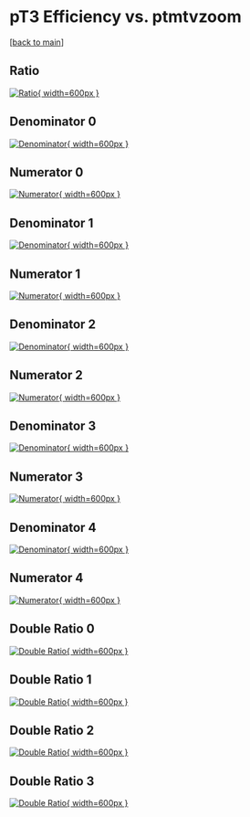 # pT3 Efficiency vs. ptmtvzoom

[[back to main](./)]



## Ratio

[![Ratio](../mtv/var/pT3_vtr_321_0_eff_ptmtvzoom.png){ width=600px }](../mtv/var/pT3_vtr_321_0_eff_ptmtvzoom.pdf)

## Denominator 0

[![Denominator](../mtv/den/pT3_vtr_321_0_eff_ptmtvzoom_den0.png){ width=600px }](../mtv/den/pT3_vtr_321_0_eff_ptmtvzoom_den0.pdf)

## Numerator 0

[![Numerator](../mtv/num/pT3_vtr_321_0_eff_ptmtvzoom_num0.png){ width=600px }](../mtv/num/pT3_vtr_321_0_eff_ptmtvzoom_num0.pdf)

## Denominator 1

[![Denominator](../mtv/den/pT3_vtr_321_0_eff_ptmtvzoom_den1.png){ width=600px }](../mtv/den/pT3_vtr_321_0_eff_ptmtvzoom_den1.pdf)

## Numerator 1

[![Numerator](../mtv/num/pT3_vtr_321_0_eff_ptmtvzoom_num1.png){ width=600px }](../mtv/num/pT3_vtr_321_0_eff_ptmtvzoom_num1.pdf)

## Denominator 2

[![Denominator](../mtv/den/pT3_vtr_321_0_eff_ptmtvzoom_den2.png){ width=600px }](../mtv/den/pT3_vtr_321_0_eff_ptmtvzoom_den2.pdf)

## Numerator 2

[![Numerator](../mtv/num/pT3_vtr_321_0_eff_ptmtvzoom_num2.png){ width=600px }](../mtv/num/pT3_vtr_321_0_eff_ptmtvzoom_num2.pdf)

## Denominator 3

[![Denominator](../mtv/den/pT3_vtr_321_0_eff_ptmtvzoom_den3.png){ width=600px }](../mtv/den/pT3_vtr_321_0_eff_ptmtvzoom_den3.pdf)

## Numerator 3

[![Numerator](../mtv/num/pT3_vtr_321_0_eff_ptmtvzoom_num3.png){ width=600px }](../mtv/num/pT3_vtr_321_0_eff_ptmtvzoom_num3.pdf)

## Denominator 4

[![Denominator](../mtv/den/pT3_vtr_321_0_eff_ptmtvzoom_den4.png){ width=600px }](../mtv/den/pT3_vtr_321_0_eff_ptmtvzoom_den4.pdf)

## Numerator 4

[![Numerator](../mtv/num/pT3_vtr_321_0_eff_ptmtvzoom_num4.png){ width=600px }](../mtv/num/pT3_vtr_321_0_eff_ptmtvzoom_num4.pdf)

## Double Ratio 0

[![Double Ratio](../mtv/ratio/pT3_vtr_321_0_eff_ptmtvzoom_ratio0.png){ width=600px }](../mtv/ratio/pT3_vtr_321_0_eff_ptmtvzoom_ratio0.pdf)

## Double Ratio 1

[![Double Ratio](../mtv/ratio/pT3_vtr_321_0_eff_ptmtvzoom_ratio1.png){ width=600px }](../mtv/ratio/pT3_vtr_321_0_eff_ptmtvzoom_ratio1.pdf)

## Double Ratio 2

[![Double Ratio](../mtv/ratio/pT3_vtr_321_0_eff_ptmtvzoom_ratio2.png){ width=600px }](../mtv/ratio/pT3_vtr_321_0_eff_ptmtvzoom_ratio2.pdf)

## Double Ratio 3

[![Double Ratio](../mtv/ratio/pT3_vtr_321_0_eff_ptmtvzoom_ratio3.png){ width=600px }](../mtv/ratio/pT3_vtr_321_0_eff_ptmtvzoom_ratio3.pdf)

